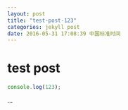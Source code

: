 ```yaml
---
layout: post
title: "test-post-123"
categories: jekyll post
date: 2016-05-31 17:08:39 中国标准时间
---
```


# test post

```js
console.log(123);
```

...
